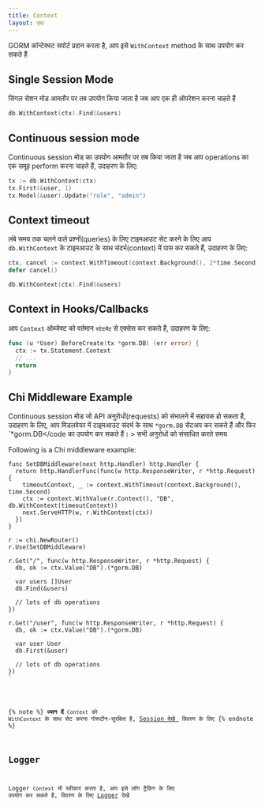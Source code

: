 ```yaml
---
title: Context
layout: पृष्ठ
---
```


GORM कॉन्टेक्स्ट सपोर्ट प्रदान करता है, आप इसे `WithContext` method के साथ उपयोग कर सकते हैं

## Single Session Mode

सिंगल सेशन मोड आमतौर पर तब उपयोग किया जाता है जब आप एक ही ऑपरेशन करना चाहते हैं

```go
db.WithContext(ctx).Find(&users)
```

## Continuous session mode

Continuous session मोड का उपयोग आमतौर पर तब किया जाता है जब आप operations का एक समूह perform करना चाहते हैं, उदाहरण के लिए:

```go
tx := db.WithContext(ctx)
tx.First(&user, 1)
tx.Model(&user).Update("role", "admin")
```

## Context timeout

लंबे समय तक चलने वाले प्रश्नों(queries) के लिए टाइमआउट सेट करने के लिए आप `db.WithContext` के टाइमआउट के साथ संदर्भ(context) में पास कर सकते हैं, उदाहरण के लिए:

```go
ctx, cancel := context.WithTimeout(context.Background(), 2*time.Second)
defer cancel()

db.WithContext(ctx).Find(&users)
```

## Context in Hooks/Callbacks

आप `Context` ऑब्जेक्ट को वर्तमान `स्टेटमेंट` से एक्सेस कर सकते हैं, उदाहरण के लिए:

```go
func (u *User) BeforeCreate(tx *gorm.DB) (err error) {
  ctx := tx.Statement.Context
  // ...
  return
}
```

## Chi Middleware Example

Continuous session मोड जो API अनुरोधों(requests) को संभालने में सहायक हो सकता है, उदाहरण के लिए, आप मिडलवेयर में टाइमआउट संदर्भ के साथ `*gorm.DB` सेटअप कर सकते हैं और फिर `*gorm.DB</code का उपयोग कर सकते हैं। > सभी अनुरोधों को संसाधित करते समय</p>

<p spaces-before="0">Following is a Chi middleware example:</p>

<pre><code class="go">func SetDBMiddleware(next http.Handler) http.Handler {
  return http.HandlerFunc(func(w http.ResponseWriter, r *http.Request) {
    timeoutContext, _ := context.WithTimeout(context.Background(), time.Second)
    ctx := context.WithValue(r.Context(), "DB", db.WithContext(timeoutContext))
    next.ServeHTTP(w, r.WithContext(ctx))
  })
}

r := chi.NewRouter()
r.Use(SetDBMiddleware)

r.Get("/", func(w http.ResponseWriter, r *http.Request) {
  db, ok := ctx.Value("DB").(*gorm.DB)

  var users []User
  db.Find(&users)

  // lots of db operations
})

r.Get("/user", func(w http.ResponseWriter, r *http.Request) {
  db, ok := ctx.Value("DB").(*gorm.DB)

  var user User
  db.First(&user)

  // lots of db operations
})
`</pre>

{% note %}
**ध्यान दें** `Context` को `WithContext` के साथ सेट करना गोरूटीन-सुरक्षित है, [Session देखें ](session.html) विवरण के लिए
{% endnote %}

## Logger

Logger `Context` भी स्वीकार करता है, आप इसे लॉग ट्रैकिंग के लिए उपयोग कर सकते हैं, विवरण के लिए [Logger](logger.html) देखें
